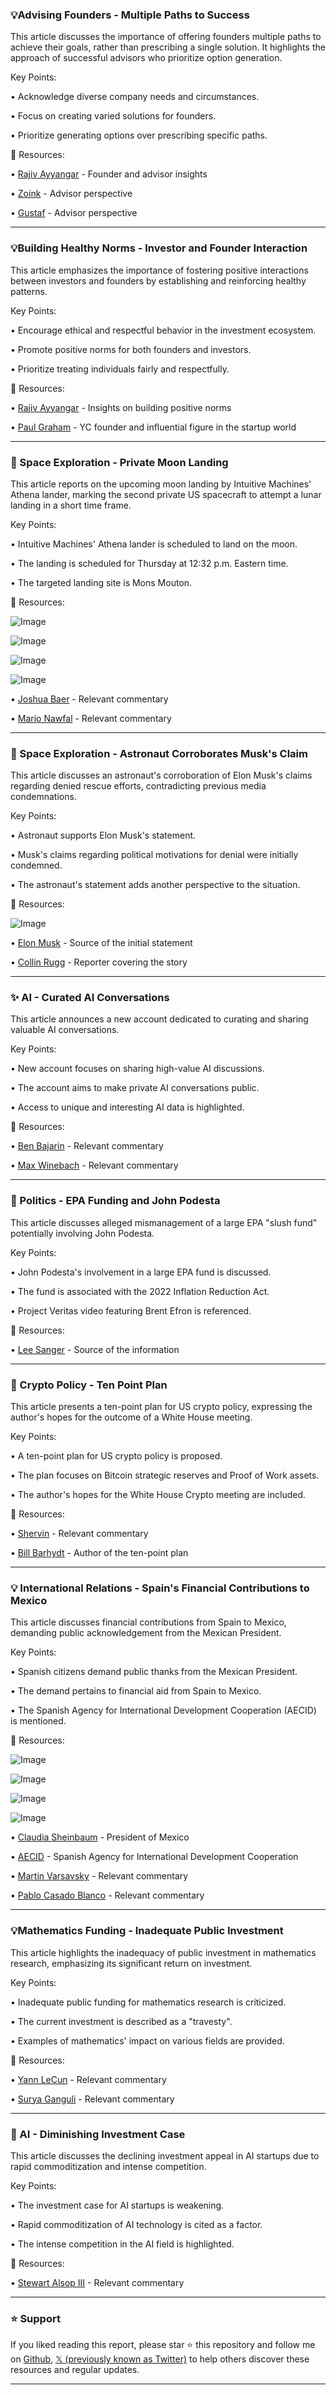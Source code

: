 ### 💡Advising Founders - Multiple Paths to Success

This article discusses the importance of offering founders multiple paths to achieve their goals, rather than prescribing a single solution.  It highlights the approach of successful advisors who prioritize option generation.

Key Points:

•  Acknowledge diverse company needs and circumstances.


•  Focus on creating varied solutions for founders.


•  Prioritize generating options over prescribing specific paths.


🔗 Resources:

• [Rajiv Ayyangar](https://x.com/rajivayyangar) - Founder and advisor insights


• [Zoink](https://x.com/zoink) - Advisor perspective


• [Gustaf](https://x.com/gustaf) - Advisor perspective



---
### 💡Building Healthy Norms -  Investor and Founder Interaction

This article emphasizes the importance of fostering positive interactions between investors and founders by establishing and reinforcing healthy patterns.

Key Points:

•  Encourage ethical and respectful behavior in the investment ecosystem.


•  Promote positive norms for both founders and investors.


•  Prioritize treating individuals fairly and respectfully.



🔗 Resources:

• [Rajiv Ayyangar](https://x.com/rajivayyangar) -  Insights on building positive norms


• [Paul Graham](https://x.com/paulg) -  YC founder and influential figure in the startup world


---
### 🚀 Space Exploration - Private Moon Landing

This article reports on the upcoming moon landing by Intuitive Machines' Athena lander, marking the second private US spacecraft to attempt a lunar landing in a short time frame.

Key Points:

•  Intuitive Machines' Athena lander is scheduled to land on the moon.


•  The landing is scheduled for Thursday at 12:32 p.m. Eastern time.


•  The targeted landing site is Mons Mouton.



🔗 Resources:

![Image](https://pbs.twimg.com/media/GlUHLw_W4AAeAMi?format=jpg&name=360x360)

![Image](https://pbs.twimg.com/media/GlUHLw9WkAAl9Lr?format=jpg&name=360x360)

![Image](https://pbs.twimg.com/media/GlUHLw-X0AAVHB0?format=jpg&name=360x360)

![Image](https://pbs.twimg.com/media/GlUHLw7X0AAN1zt?format=jpg&name=360x360)

• [Joshua Baer](https://x.com/JoshuaBaer) - Relevant commentary


• [Mario Nawfal](https://x.com/MarioNawfal) - Relevant commentary


---
### 🤖 Space Exploration - Astronaut Corroborates Musk's Claim

This article discusses an astronaut's corroboration of Elon Musk's claims regarding denied rescue efforts, contradicting previous media condemnations.

Key Points:

•  Astronaut supports Elon Musk's statement.


•  Musk's claims regarding political motivations for denial were initially condemned.


•  The astronaut's statement adds another perspective to the situation.


🔗 Resources:

![Image](https://pbs.twimg.com/amplify_video_thumb/1897469789942980608/img/Z9G0He9HnVimraeJ.jpg)

• [Elon Musk](https://x.com/elonmusk) -  Source of the initial statement


• [Collin Rugg](https://x.com/CollinRugg) - Reporter covering the story


---
### ✨ AI - Curated AI Conversations

This article announces a new account dedicated to curating and sharing valuable AI conversations.

Key Points:

•  New account focuses on sharing high-value AI discussions.


•  The account aims to make private AI conversations public.


•  Access to unique and interesting AI data is highlighted.


🔗 Resources:

• [Ben Bajarin](https://x.com/BenBajarin) - Relevant commentary


• [Max Winebach](https://x.com/MaxWinebach) - Relevant commentary


---
### 🤖 Politics - EPA Funding and John Podesta

This article discusses alleged mismanagement of a large EPA "slush fund" potentially involving John Podesta.

Key Points:

•  John Podesta's involvement in a large EPA fund is discussed.


•  The fund is associated with the 2022 Inflation Reduction Act.


•  Project Veritas video featuring Brent Efron is referenced.


🔗 Resources:

• [Lee Sanger](https://x.com/lsanger) - Source of the information


---
### 🤖 Crypto Policy - Ten Point Plan

This article presents a ten-point plan for US crypto policy, expressing the author's hopes for the outcome of a White House meeting.

Key Points:

•  A ten-point plan for US crypto policy is proposed.


•  The plan focuses on Bitcoin strategic reserves and Proof of Work assets.


•  The author's hopes for the White House Crypto meeting are included.


🔗 Resources:

• [Shervin](https://x.com/shervin) - Relevant commentary


• [Bill Barhydt](https://x.com/billbarX) - Author of the ten-point plan


---
### 💡 International Relations - Spain's Financial Contributions to Mexico

This article discusses financial contributions from Spain to Mexico, demanding public acknowledgement from the Mexican President.

Key Points:

•  Spanish citizens demand public thanks from the Mexican President.


•  The demand pertains to financial aid from Spain to Mexico.


•  The Spanish Agency for International Development Cooperation (AECID) is mentioned.


🔗 Resources:

![Image](https://pbs.twimg.com/media/GlTR7-NW4AAG4Mq?format=jpg&name=small)

![Image](https://pbs.twimg.com/media/GlTR7-KWQAAAIKt?format=jpg&name=small)

![Image](https://pbs.twimg.com/media/GlTR7-LWUAAX_DH?format=jpg&name=small)

![Image](https://pbs.twimg.com/media/GlTR7-NW8AAP41C?format=jpg&name=small)

• [Claudia Sheinbaum](https://x.com/Claudiashein) - President of Mexico


• [AECID](https://x.com/AECID_es) - Spanish Agency for International Development Cooperation


• [Martin Varsavsky](https://x.com/martinvars) - Relevant commentary


• [Pablo Casado Blanco](https://x.com/PabloCamPiq) - Relevant commentary



---
### 💡Mathematics Funding - Inadequate Public Investment

This article highlights the inadequacy of public investment in mathematics research, emphasizing its significant return on investment.

Key Points:

•  Inadequate public funding for mathematics research is criticized.


•  The current investment is described as a "travesty".


•  Examples of mathematics' impact on various fields are provided.


🔗 Resources:

• [Yann LeCun](https://x.com/ylecun) - Relevant commentary


• [Surya Ganguli](https://x.com/SuryaGanguli) - Relevant commentary


---
### 🤖 AI - Diminishing Investment Case

This article discusses the declining investment appeal in AI startups due to rapid commoditization and intense competition.

Key Points:

•  The investment case for AI startups is weakening.


•  Rapid commoditization of AI technology is cited as a factor.


•  The intense competition in the AI field is highlighted.


🔗 Resources:

• [Stewart Alsop III](https://x.com/StewartalsopIII) - Relevant commentary


---

### ⭐️ Support

If you liked reading this report, please star ⭐️ this repository and follow me on [Github](https://github.com/Drix10), [𝕏 (previously known as Twitter)](https://x.com/DRIX_10_) to help others discover these resources and regular updates.

---